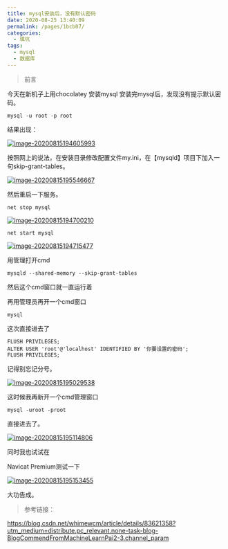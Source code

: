 ```yaml
---
title: mysql安装后，没有默认密码
date: 2020-08-25 13:40:09
permalink: /pages/1bcb07/
categories:
  - 填坑
tags:
  - mysql
  - 数据库
---
```




> 前言

今天在新机子上用chocolatey 安装mysql
安装完mysql后，发现没有提示默认密码。

```
mysql -u root -p root
```

结果出现：

[![image-20200815194605993](https://raw.githubusercontent.com/SaulJWu/typora-plugins-win-img/master/typora/202008/15/194647-948601.png)](https://raw.githubusercontent.com/SaulJWu/typora-plugins-win-img/master/typora/202008/15/194647-948601.png)

按照网上的说法，在安装目录修改配置文件my.ini，在【mysqld】项目下加入一句skip-grant-tables。

[![image-20200815195546667](https://raw.githubusercontent.com/SaulJWu/typora-plugins-win-img/master/typora/202008/15/195551-947918.png)](https://raw.githubusercontent.com/SaulJWu/typora-plugins-win-img/master/typora/202008/15/195551-947918.png)

然后重启一下服务。

```
net stop mysql
```

[![image-20200815194700210](https://raw.githubusercontent.com/SaulJWu/typora-plugins-win-img/master/typora/202008/15/194709-958597.png)](https://raw.githubusercontent.com/SaulJWu/typora-plugins-win-img/master/typora/202008/15/194709-958597.png)

```
net start mysql
```

[![image-20200815194715477](https://raw.githubusercontent.com/SaulJWu/typora-plugins-win-img/master/typora/202008/15/194715-827737.png)](https://raw.githubusercontent.com/SaulJWu/typora-plugins-win-img/master/typora/202008/15/194715-827737.png)

用管理打开cmd

```
mysqld --shared-memory --skip-grant-tables
```

然后这个cmd窗口就一直运行着

再用管理员再开一个cmd窗口

```
mysql
```

这次直接进去了

```
FLUSH PRIVILEGES;
ALTER USER 'root'@'localhost' IDENTIFIED BY '你要设置的密码';
FLUSH PRIVILEGES;
```

记得别忘记分号。

[![image-20200815195029538](https://raw.githubusercontent.com/SaulJWu/typora-plugins-win-img/master/typora/202008/15/195047-393884.png)](https://raw.githubusercontent.com/SaulJWu/typora-plugins-win-img/master/typora/202008/15/195047-393884.png)

这时候我再新开一个cmd管理窗口

```
mysql -uroot -proot
```

直接进去了。

[![image-20200815195114806](https://raw.githubusercontent.com/SaulJWu/typora-plugins-win-img/master/typora/202008/15/195115-125095.png)](https://raw.githubusercontent.com/SaulJWu/typora-plugins-win-img/master/typora/202008/15/195115-125095.png)

同时我也试试在

Navicat Premium测试一下

[![image-20200815195153455](https://raw.githubusercontent.com/SaulJWu/typora-plugins-win-img/master/typora/202008/15/195200-398299.png)](https://raw.githubusercontent.com/SaulJWu/typora-plugins-win-img/master/typora/202008/15/195200-398299.png)

大功告成。

> 参考链接：

https://blog.csdn.net/whimewcm/article/details/83621358?utm_medium=distribute.pc_relevant.none-task-blog-BlogCommendFromMachineLearnPai2-3.channel_param
